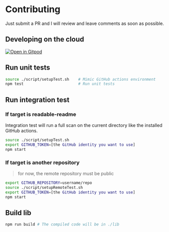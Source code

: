 # Contributing

Just submit a PR and I will review and leave comments as soon as possible.

## Developing on the cloud

[![Open in Gitpod](https://gitpod.io/button/open-in-gitpod.svg)](https://gitpod.io/#github.com/tianhaoz95/readable-readme.git)

## Run unit tests

```bash
source ./script/setupTest.sh    # Mimic GitHub actions environment
npm test                        # Run unit tests
```

## Run integration test

### If target is readable-readme

Integration test will run a full scan on the current directory like the installed GitHub actions.

```bash
source ./script/setupTest.sh
export GITHUB_TOKEN=[the GitHub identity you want to use]
npm start
```

### If target is another repository

> for now, the remote repository must be public

```bash
export GITHUB_REPOSITORY=username/repo
source ./script/setupRemoteTest.sh
export GITHUB_TOKEN=[the GitHub identity you want to use]
npm start
```

## Build lib

```bash
npm run build # The compiled code will be in ./lib
```